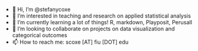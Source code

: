 - 👋 Hi, I’m @stefanycoxe
- 👀 I’m interested in teaching and research on applied statistical analysis 
- 🌱 I’m currently learning a lot of things! R, markdown, Playposit, Perusall
- 💞️ I’m looking to collaborate on projects on data visualization and categorical outcomes
- 📫 How to reach me: scoxe [AT] fiu [DOT] edu

<!---
stefanycoxe/stefanycoxe is a ✨ special ✨ repository because its `README.md` (this file) appears on your GitHub profile.
You can click the Preview link to take a look at your changes.
--->
